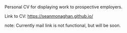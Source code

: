 Personal CV for displaying work to prospective employers.  

Link to CV: https://seanmonaghan.github.io/

note: Currently mail link is not functional, but will be soon.
